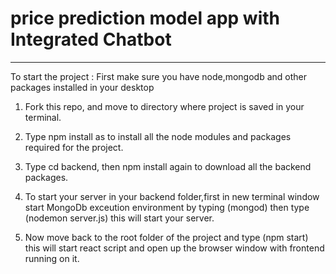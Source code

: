 # price prediction model app with Integrated Chatbot

--------------------------------------------------------------
To start the project :
First make sure you have node,mongodb and other packages installed in your desktop

1. Fork this repo, and move to directory where project is saved in your terminal.

2. Type npm install as to install all the node modules and packages required for the project.

3. Type cd backend, then npm install again to download all the backend packages.

4. To start your server in your backend folder,first in new terminal window start MongoDb exceution environment by typing (mongod) then type (nodemon server.js) this will start your server.

5. Now move back to the root folder of the project and type (npm start) this will start react script and open up the browser window with frontend running on it.
